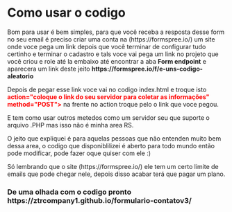 <h1>Como usar o codigo</h1>
<p>Bom para usar é bem simples, para que você receba a resposta desse form no seu email é preciso criar uma conta na (https://formspree.io/) um site onde voce pega um link depois que você terminar de configurar tudo certinho e terminar o cadastro e tals voce vai pega um link no projeto que você criou e role até la embaixo até encontrar a aba <strong>Form endpoint</strong> e aparecera um link deste jeito <strong>https://formspree.io/f/e-uns-codigo-aleatorio</strong></p>
<p>Depois de pegar esse link voce vai no codigo index.html e troque isto <strong style="color: red">action="coloque o link do seu servidor para coletar as informações" method="POST"></strong> na frente no action troque pelo o link que voce pegou.</p>

<p>E tem como usar outros metedos como um servidor seu que suporte o arquivo .PHP mas isso não é minha area RS.</p>

<p>O jeito que expliquei é para aquelas pessoas que não entenden muito bem dessa area, o codigo que disponiblilizei é aberto para todo mundo então pode modificar, pode fazer oque quiser com ele :)</p>
<p>Só lembrando que o site (https://formspree.io/) ele tem um certo limite de emails que pode chegar nele, depois disso acabar terá que pagar um plano.</p>




<h3>De uma olhada com o codigo pronto https://ztrcompany1.github.io/formulario-contatov3/</h3>

